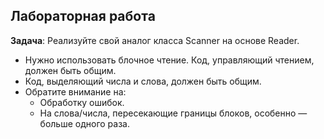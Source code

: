 ## Лабораторная работа

**Задача**: Реализуйте свой аналог класса Scanner на основе Reader.
- Нужно использовать блочное чтение. Код, управляющий чтением, должен быть общим.
- Код, выделяющий числа и слова, должен быть общим.
- Обратите внимание на:
  - Обработку ошибок.
  - На слова/числа, пересекающие границы блоков, особенно — больше одного раза.
